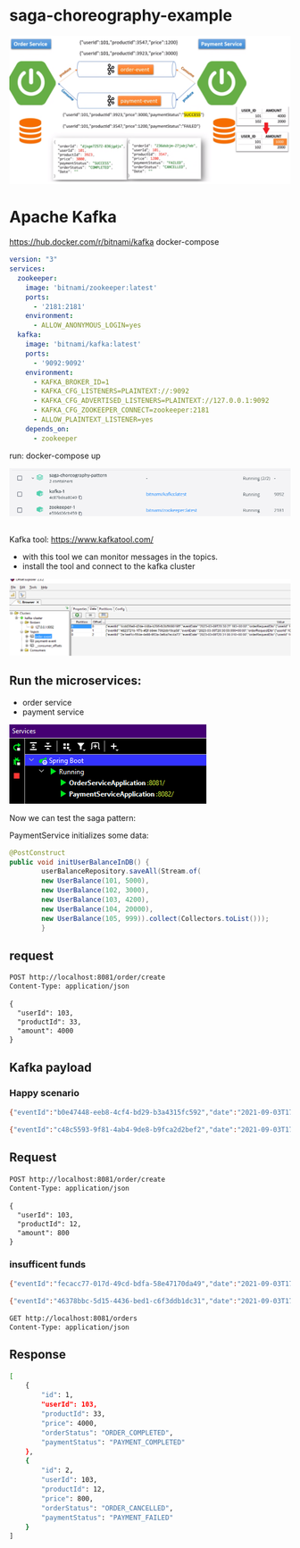 # saga-choreography-example

![](.README_images/architecture.png)

# Apache Kafka
https://hub.docker.com/r/bitnami/kafka
docker-compose
```yaml
version: "3"
services:
  zookeeper:
    image: 'bitnami/zookeeper:latest'
    ports:
      - '2181:2181'
    environment:
      - ALLOW_ANONYMOUS_LOGIN=yes
  kafka:
    image: 'bitnami/kafka:latest'
    ports:
      - '9092:9092'
    environment:
      - KAFKA_BROKER_ID=1
      - KAFKA_CFG_LISTENERS=PLAINTEXT://:9092
      - KAFKA_CFG_ADVERTISED_LISTENERS=PLAINTEXT://127.0.0.1:9092
      - KAFKA_CFG_ZOOKEEPER_CONNECT=zookeeper:2181
      - ALLOW_PLAINTEXT_LISTENER=yes
    depends_on:
      - zookeeper
```

run: docker-compose up

![](.README_images/docker_desktop.png)

##
Kafka tool: https://www.kafkatool.com/

- with this tool we can monitor messages in the topics.
- install the tool and connect to the kafka cluster

![](.README_images/offset_explorer.png)

## Run the microservices:
- order service
- payment service

![](.README_images/services.png)

Now we can test the saga pattern:

PaymentService initializes some data:
```java
@PostConstruct
public void initUserBalanceInDB() {
        userBalanceRepository.saveAll(Stream.of(
        new UserBalance(101, 5000),
        new UserBalance(102, 3000),
        new UserBalance(103, 4200),
        new UserBalance(104, 20000),
        new UserBalance(105, 999)).collect(Collectors.toList()));
        }
```


## request
```http request
POST http://localhost:8081/order/create
Content-Type: application/json

{
  "userId": 103,
  "productId": 33,
  "amount": 4000
}
```
## Kafka payload

### Happy scenario
```bash
{"eventId":"b0e47448-eeb8-4cf4-bd29-b3a4315fc592","date":"2021-09-03T17:26:46.777+00:00","orderRequestDto":{"userId":103,"productId":33,"amount":4000,"orderId":1},"orderStatus":"ORDER_CREATED"}
```

```bash
{"eventId":"c48c5593-9f81-4ab4-9de8-b9fca2d2bef2","date":"2021-09-03T17:26:51.989+00:00","paymentRequestDto":{"orderId":1,"userId":103,"amount":4000},"paymentStatus":"PAYMENT_COMPLETED"}
```

## Request
```http request
POST http://localhost:8081/order/create
Content-Type: application/json

{
  "userId": 103,
  "productId": 12,
  "amount": 800
}
```

### insufficent funds
```bash
{"eventId":"fecacc77-017d-49cd-bdfa-58e47170da49","date":"2021-09-03T17:28:23.126+00:00","orderRequestDto":{"userId":103,"productId":12,"amount":800,"orderId":2},"orderStatus":"ORDER_CANCELLED"}
```

```bash
{"eventId":"46378bbc-5d15-4436-bed1-c6f3ddb1dc31","date":"2021-09-03T17:28:15.940+00:00","paymentRequestDto":{"orderId":2,"userId":103,"amount":800},"paymentStatus":"PAYMENT_FAILED"}
```

```http request
GET http://localhost:8081/orders
Content-Type: application/json
```

## Response

```bash
[
    {
        "id": 1,
        "userId": 103,
        "productId": 33,
        "price": 4000,
        "orderStatus": "ORDER_COMPLETED",
        "paymentStatus": "PAYMENT_COMPLETED"
    },
    {
        "id": 2,
        "userId": 103,
        "productId": 12,
        "price": 800,
        "orderStatus": "ORDER_CANCELLED",
        "paymentStatus": "PAYMENT_FAILED"
    }
]
```

